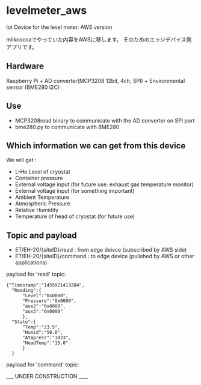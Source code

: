 # levelmeter_aws
Iot Device for the level meter. AWS version

milkcocoaでやっていた内容をAWSに移します。
そのためのエッジデバイス側アプリです。

## Hardware
Raspberry Pi + AD converter(MCP3208 12bit, 4ch, SPI) + Environmental sensor (BME280 I2C)

## Use
- MCP3208read binary to communicate with the AD converter on SPI port
- bme280.py to communicate with BME280

## Which information we can get from this device
We will get :
- L-He Level of cryostat
- Container pressure
- External voltage input (for future use: exhaust gas temperature monitor)
- External voltage input (for something important)
- Ambient Temperature
- Atmospheric Pressure
- Relative Humidity
- Temperature of head of cryostat (for future use)

## Topic and payload

- ET/EH-20/{siteID}/read : from edge deivce (subscribed by AWS side)
- ET/EH-20/{siteID}/command : to edge device (pulished by AWS or other applications)

payload for 'read' topic:

```Payload format:JSON
{"Timestamp":"1455921413284",
  "Reading":{
      "Level":"0x0000",
      "Pressure":"0x0000",
      "aux2":"0x0000",
      "aux3":"0x0000"
      },
  "State":{
      "Temp":"23.5",
      "Humid":"50.0",
      "Atmpress":"1023",
      "HeadTemp":"15.0"
      }
  }
```

payload for 'command' topic:

___ UNDER CONSTRUCTION ____

